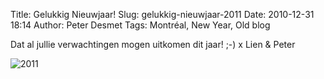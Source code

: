Title: Gelukkig Nieuwjaar!
Slug: gelukkig-nieuwjaar-2011
Date: 2010-12-31 18:14
Author: Peter Desmet
Tags: Montréal, New Year, Old blog

Dat al jullie verwachtingen mogen uitkomen dit jaar! ;-) x Lien & Peter

![2011](|filename|/images/2010-nieuwjaar-2011.png "2011")